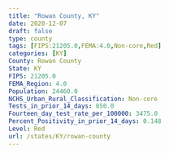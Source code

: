 ```yaml
---
title: "Rowan County, KY"
date: 2020-12-07
draft: false
type: county
tags: [FIPS:21205.0,FEMA:4.0,Non-core,Red]
categories: [KY]
County: Rowan County
State: KY
FIPS: 21205.0
FEMA_Region: 4.0
Population: 24460.0
NCHS_Urban_Rural_Classification: Non-core
Tests_in_prior_14_days: 850.0
Fourteen_day_test_rate_per_100000: 3475.0
Percent_Positivity_in_prior_14_days: 0.148
Level: Red
url: /states/KY/rowan-county
---
```



